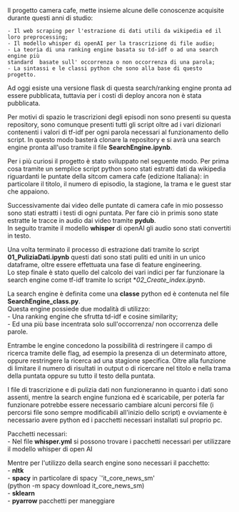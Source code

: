 Il progetto camera cafe, mette insieme alcune delle  conoscenze acquisite durante questi anni di studio:

	- Il web scraping per l'estrazione di dati utili da wikipedia ed il loro preprocessing;			
	- Il modello whisper di openAI per la trascrizione di file audio;			
	- La teoria di una ranking engine basata su td-idf o ad una search engine più 	
	standard  basate sull' occorrenza o non occorrenza di una parola;		
	- La sintassi e le classi python che sono alla base di questo progetto.		

Ad oggi esiste una versione flask di questa search/ranking engine pronta ad essere pubblicata, tuttavia per i costi di deploy ancora non è stata pubblicata.

Per motivi di  spazio  le trascrizioni degli episodi  non sono presenti su questa repository, sono comunque presenti tutti gli script oltre ad  i vari dizionari contenenti i valori di tf-idf per ogni parola necessari al funzionamento dello script.
In questo modo basterà clonare la repository e si avrà una search engine pronta all'uso tramite il file **SearchEngine.ipynb**.


Per i più curiosi il progetto è stato sviluppato nel seguente modo.
Per prima cosa tramite un semplice script python sono stati estratti dati da wikipedia riguardanti le puntate della sitcom camera cafe (edizione Italiana): in particolare il titolo, il numero di episodio, la stagione, la trama e le guest star che appaiono.

Successivamente dai video delle puntate di camera cafe in mio possesso sono stati estratti i testi di ogni puntata.
Per fare ciò in primis sono state estratte le tracce in audio dai video tramite **pydub**.	
In seguito tramite il modello **whisper** di openAI gli audio sono stati convertiti in testo.

Una volta terminato il processo di estrazione dati tramite lo script **01_PuliziaDati.ipynb** questi dati sono stati puliti ed uniti in un unico dataframe, oltre essere effettuata una fase di feature engineering.	
Lo step finale è stato quello del calcolo dei vari indici  per far funzionare la search engine come tf-idf tramite lo script **02_Create_index.ipynb*.

La search engine è definita come una **classe** python ed è contenuta nel file **SearchEngine_class.py**.	
Questa engine possiede due modalità di utilizzo:	
	- Una ranking engine che sfrutta td-idf e cosine similarity;		
	-  Ed una più base incentrata solo sull'occorrenza/ non occorrenza delle parole.	


Entrambe le engine concedono la possibilità di restringere il campo di ricerca tramite delle flag, ad esempio la presenza di un determinato attore, oppure restringere la ricerca ad una stagione specifica.
Oltre alla funzione di limitare il numero di risultati in output o di ricercare nel titolo e  nella trama della puntata oppure su tutto il testo della puntata.



I file di trascrizione e di pulizia dati non funzioneranno in quanto i dati sono assenti, mentre la search engine funziona ed è scaricabile,  per poterla far funzionare potrebbe essere necessario cambiare alcuni percorsi file (i percorsi file sono sempre modificabili all'inizio dello script) e ovviamente è necessario avere python ed i pacchetti necessari installati sul proprio pc.

Pacchetti necessari:		
	- Nel file **whisper.yml** si possono trovare i pacchetti necessari per utilizzare il modello whisper di open AI	
	

Mentre per l'utilizzo della search engine sono necessari il pacchetto:		
	 - **nltk**		
	 - **spacy** in particolare di spacy `'it_core_news_sm' 		
	 	(python -m spacy download it_core_news_sm)		
	 - **sklearn**		
	 - **pyarrow** pacchetti per maneggiare 		
	




